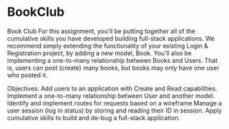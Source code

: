 # BookClub
Book Club
For this assignment, you'll be putting together all of the cumulative skills you have developed building full-stack applications. We recommend simply extending the functionality of your existing Login & Registration project, by adding a new model, Book. You'll also be implementing a one-to-many relationship between Books and Users. That is, users can post (create) many books, but books may only have one user who posted it.

Objectives:
Add users to an application with Create and Read capabilities.
Implement a one-to-many relationship between User and another model.
Identify and implement routes for requests based on a wireframe
Manage a user session (log in status) by storing and reading their ID in session.
Apply cumulative skills to build and de-bug a full-stack application.

